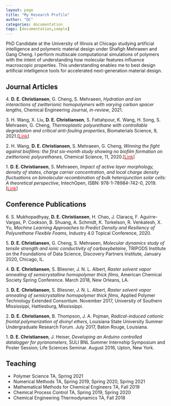 ```yaml
---
layout: page
title: "My Research Profile"
author: "DC"
categories: documentation
tags: [documentation,sample]
---
```

PhD Candidate at the University of Illinois at Chicago studying artificial intelligence and polymeric material design under Shafigh Mehraeen and Gang Cheng. I perform multiscale computational simulations of polymers with the intent of understanding how molecular features influence macroscopic properties. This understanding enables me to best design artificial intelligence tools for accelerated next-generation material design.

## **Journal Articles**
4\. **D. E. Christiansen**, G. Cheng, S. Mehraeen, _Hydration and ion interactions of zwitterionic homopolymers with varying carbon spacer lengths_, Chemical Engineering Journal, _in-review_, 2021.

3\. H. Wang, X. Liu, **D. E. Christiansen**, S. Fattahpour, K. Wang, H. Song, S. Mehraeen, G. Cheng, _Thermoplastic polyurethane with controllable degradation and critical anti-fouling properties_, Biomaterials Science, 9, 2021.[[<span style="color:red">Link</span>](https://pubs.rsc.org/en/content/articlelanding/2021/bm/d0bm01967d)]

2\. H. Wang, **D. E. Christiansen**, S. Mehraeen, G. Cheng, _Winning the fight against biofilms: the first six-month study showing no biofilm formation on zwitterionic polyurethanes_, Chemical Science, 11, 2020.[[<span style="color:red">Link</span>](https://pubs.rsc.org/en/content/articlelanding/2020/sc/c9sc06155j)]

1\. **D. E. Christiansen**, S. Mehraeen, _Impact of active layer morphology, density of states, charge carrier concentration, and local charge density fluctuations on bimolecular recombination of bulk heterojunction solar cells: A theoretical perspective_, IntechOpen, ISBN: 978-1-78984-742-0, 2019.[[<span style="color:red">Link</span>](https://www.intechopen.com/chapters/66902)]

## **Conference Publications**
6\. S. Mukhopadhyay, **D. E. Christiansen**, H. Chao, J. Claracq, F. Aguirre-Vargas, P. Cookson, B. Shuang, A. Schmidt, K. Torkelson, R. Venkatesh, X. Yu, _Machine Learning Approaches to Predict Density and Resiliency of Polyurethane Flexible Foams_, Industry 4.0 Topical Conference, 2020.

5\. **D. E. Christiansen**, G. Cheng, S. Mehraeen, _Molecular dynamics study of tensile strength and ionic conductivity of carboxybetaine_, TRIPODS Institute on the Foundations of Data Science, Discovery Partners Institute, January 2020, Chicago, IL.

4\. **D. E. Christiansen**, S. Bliesner, J. N. L. Albert, _Raster solvent vapor annealing of semicrystalline homopolymer thick films_, American Chemical Society Spring Conference. March 2018, New Orleans, LA.

3\. **D. E. Christiansen**, S. Bliesner, J. N. L. Albert, _Raster solvent vapor annealing of semicrystalline homopolymer thick films_, Applied Polymer Technology Extended Consortium. November 2017, University of Southern Mississippi, Hattiesburg, Mississippi.

2\. **D. E. Christiansen**, B. Thompson, J. A. Pojman, _Radical-induced cationic frontal polymerization of divinyl ethers_, Louisiana State University Summer Undergraduate Research Forum. July 2017, Baton Rouge, Louisiana.

1\. **D. E. Christiansen**, J. Heiser, _Developing an Arduino controlled datalogger for pyranometers_, SULI BNL Summer Internship Symposium and Poster Session; Life Sciences Seminar. August 2016, Upton, New York.

## **Teaching**
* Polymer Science TA, Spring 2021
* Numerical Methods TA, Spring 2019, Spring 2020, Spring 2021
* Mathematical Methods for Chemical Engineers TA, Fall 2019
* Chemical Process Control TA, Spring 2019, Spring 2020
* Chemical Engineering Thermodynamics TA, Fall 2018
